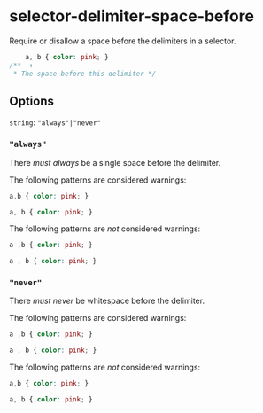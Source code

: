 # selector-delimiter-space-before

Require or disallow a space before the delimiters in a selector.

```css
    a, b { color: pink; }
/**  ↑  
 * The space before this delimiter */
```

## Options

`string`: `"always"|"never"`

### `"always"`

There *must always* be a single space before the delimiter.

The following patterns are considered warnings:

```css
a,b { color: pink; }
```

```css
a, b { color: pink; }
```

The following patterns are *not* considered warnings:

```css
a ,b { color: pink; }
```

```css
a , b { color: pink; }
```

### `"never"`

There *must never* be whitespace before the delimiter.

The following patterns are considered warnings:

```css
a ,b { color: pink; }
```

```css
a , b { color: pink; }
```

The following patterns are *not* considered warnings:

```css
a,b { color: pink; }
```

```css
a, b { color: pink; }
```
